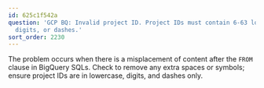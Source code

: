 ```yaml
---
id: 625c1f542a
question: 'GCP BQ: Invalid project ID. Project IDs must contain 6-63 lowercase letters,
  digits, or dashes.'
sort_order: 2230
---
```


The problem occurs when there is a misplacement of content after the `FROM` clause in BigQuery SQLs. Check to remove any extra spaces or symbols; ensure project IDs are in lowercase, digits, and dashes only.